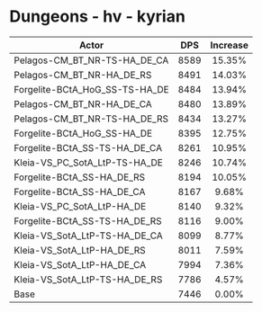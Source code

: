 # Dungeons - hv - kyrian
| Actor | DPS | Increase |
|---|:---:|:---:|
|Pelagos-CM_BT_NR-TS-HA_DE_CA|8589|15.35%|
|Pelagos-CM_BT_NR-HA_DE_RS|8491|14.03%|
|Forgelite-BCtA_HoG_SS-TS-HA_DE|8484|13.94%|
|Pelagos-CM_BT_NR-HA_DE_CA|8480|13.89%|
|Pelagos-CM_BT_NR-TS-HA_DE_RS|8434|13.27%|
|Forgelite-BCtA_HoG_SS-HA_DE|8395|12.75%|
|Forgelite-BCtA_SS-TS-HA_DE_CA|8261|10.95%|
|Kleia-VS_PC_SotA_LtP-TS-HA_DE|8246|10.74%|
|Forgelite-BCtA_SS-HA_DE_RS|8194|10.05%|
|Forgelite-BCtA_SS-HA_DE_CA|8167|9.68%|
|Kleia-VS_PC_SotA_LtP-HA_DE|8140|9.32%|
|Forgelite-BCtA_SS-TS-HA_DE_RS|8116|9.00%|
|Kleia-VS_SotA_LtP-TS-HA_DE_CA|8099|8.77%|
|Kleia-VS_SotA_LtP-HA_DE_RS|8011|7.59%|
|Kleia-VS_SotA_LtP-HA_DE_CA|7994|7.36%|
|Kleia-VS_SotA_LtP-TS-HA_DE_RS|7786|4.57%|
|Base|7446|0.00%|
